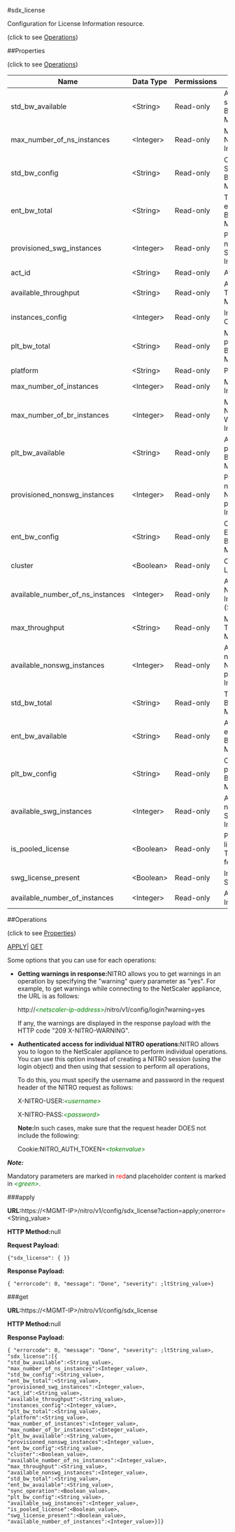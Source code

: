 #sdx_license



Configuration for License Information resource.

<span>(click to see [Operations](#operations))</span>



##Properties 

<span>(click to see [Operations](#operations))</span>





<table><thead><tr><th>Name</th><th>Data Type</th><th>Permissions</th><th>Description</th></tr></thead><tbody><tr><td>std_bw_available</td><td>&lt;String></td><td>Read-only</td><td>Available standard Bandwidth in Mbps.</td></tr><tr><td>max_number_of_ns_instances</td><td>&lt;Integer></td><td>Read-only</td><td>Maximum NetScaler Instances.</td></tr><tr><td>std_bw_config</td><td>&lt;String></td><td>Read-only</td><td>Configured Standard Bandwidth in Mbps.</td></tr><tr><td>ent_bw_total</td><td>&lt;String></td><td>Read-only</td><td>Total enterprise Bandwidth in Mbps.</td></tr><tr><td>provisioned_swg_instances</td><td>&lt;Integer></td><td>Read-only</td><td>Provisioned number of SWG Instances.</td></tr><tr><td>act_id</td><td>&lt;String></td><td>Read-only</td><td>Activity Id.</td></tr><tr><td>available_throughput</td><td>&lt;String></td><td>Read-only</td><td>Available Throughput in Mbps.</td></tr><tr><td>instances_config</td><td>&lt;Integer></td><td>Read-only</td><td>Instances Configured .</td></tr><tr><td>plt_bw_total</td><td>&lt;String></td><td>Read-only</td><td>Maximum platinum Bandwidth in Mbps.</td></tr><tr><td>platform</td><td>&lt;String></td><td>Read-only</td><td>Platform.</td></tr><tr><td>max_number_of_instances</td><td>&lt;Integer></td><td>Read-only</td><td>Maximum Instances.</td></tr><tr><td>max_number_of_br_instances</td><td>&lt;Integer></td><td>Read-only</td><td>Maximum NetScaler SD-WAN Instances.</td></tr><tr><td>plt_bw_available</td><td>&lt;String></td><td>Read-only</td><td>Available platinum Bandwidth in Mbps.</td></tr><tr><td>provisioned_nonswg_instances</td><td>&lt;Integer></td><td>Read-only</td><td>Provisioned number of NS/ADC/Third-party VM Instances.</td></tr><tr><td>ent_bw_config</td><td>&lt;String></td><td>Read-only</td><td>Configured Enterpise Bandwidth in Mbps.</td></tr><tr><td>cluster</td><td>&lt;Boolean></td><td>Read-only</td><td>Cluster License.</td></tr><tr><td>available_number_of_ns_instances</td><td>&lt;Integer></td><td>Read-only</td><td>Available NetScaler Instances (Shared).</td></tr><tr><td>max_throughput</td><td>&lt;String></td><td>Read-only</td><td>Maximum Throughput in Mbps.</td></tr><tr><td>available_nonswg_instances</td><td>&lt;Integer></td><td>Read-only</td><td>Available number of NS/ADC/Third-party VM Instances.</td></tr><tr><td>std_bw_total</td><td>&lt;String></td><td>Read-only</td><td>Total standard Bandwidth in Mbps.</td></tr><tr><td>ent_bw_available</td><td>&lt;String></td><td>Read-only</td><td>Available enterprise Bandwidth in Mbps.</td></tr><tr><td>plt_bw_config</td><td>&lt;String></td><td>Read-only</td><td>Configured platinum Bandwidth in Mbps.</td></tr><tr><td>available_swg_instances</td><td>&lt;Integer></td><td>Read-only</td><td>Available number of SWG Instances.</td></tr><tr><td>is_pooled_license</td><td>&lt;Boolean></td><td>Read-only</td><td>Platform license for Triscaler feature.</td></tr><tr><td>swg_license_present</td><td>&lt;Boolean></td><td>Read-only</td><td>Indication for SWG License.</td></tr><tr><td>available_number_of_instances</td><td>&lt;Integer></td><td>Read-only</td><td>Available Instances.</td></tr></tbody></table>

##Operations 

<span>(click to see [Properties](#properties))</span>





[APPLY](#)| [GET](#get)





Some options that you can use for each operations:

<ul><li><p><b>Getting warnings in response:</b>NITRO allows you to get warnings in an operation by specifying the "warning" query parameter as "yes". For example, to get warnings while connecting to the NetScaler appliance, the URL is as follows:</p><p>http://<span style="color:green;font-style:italic;">&lt;netscaler-ip-address&gt;</span>/nitro/v1/config/login?warning=yes</p><p>If any, the warnings are displayed in the response payload with the HTTP code "209 X-NITRO-WARNING".</p></li><li><p><b>Authenticated access for individual NITRO operations:</b>NITRO allows you to logon to the NetScaler appliance to perform individual operations. You can use this option instead of creating a NITRO session (using the login object) and then using that session to perform all operations,</p><p>To do this, you must specify the username and password in the request header of the NITRO request as follows:</p><p>X-NITRO-USER:<span style="color:green;font-style:italic;">&lt;username&gt;</span></p><p>X-NITRO-PASS:<span style="color:green;font-style:italic;">&lt;password&gt;</span></p><p><b>Note:</b>In such cases, make sure that the request header DOES not include the following:</p><p>Cookie:NITRO_AUTH_TOKEN=<span style="color:green;font-style:italic;">&lt;tokenvalue&gt;</span></p></li></ul>







***Note:*** 

Mandatory parameters are marked in <span style="color:#FF0000;">red</span>and placeholder content is marked in <span style="color:green;font-style:italic">&lt;green&gt;</span>.



###apply







<b>URL:</b>https://&lt;MGMT-IP&gt;/nitro/v1/config/sdx_license?action=apply;onerror=&lt;String_value&gt;

<b>HTTP Method:</b>null

<b>Request Payload: </b>
```
{"sdx_license": { }}
```

<b>Response Payload: </b>
```
{ "errorcode": 0, "message": "Done", "severity": ;ltString_value>}
```







###get







<b>URL:</b>https://&lt;MGMT-IP&gt;/nitro/v1/config/sdx_license

<b>HTTP Method:</b>null

<b>Response Payload: </b>
```
{ "errorcode": 0, "message": "Done", "severity": ;ltString_value>, "sdx_license":[{
"std_bw_available":<String_value>,
"max_number_of_ns_instances":<Integer_value>,
"std_bw_config":<String_value>,
"ent_bw_total":<String_value>,
"provisioned_swg_instances":<Integer_value>,
"act_id":<String_value>,
"available_throughput":<String_value>,
"instances_config":<Integer_value>,
"plt_bw_total":<String_value>,
"platform":<String_value>,
"max_number_of_instances":<Integer_value>,
"max_number_of_br_instances":<Integer_value>,
"plt_bw_available":<String_value>,
"provisioned_nonswg_instances":<Integer_value>,
"ent_bw_config":<String_value>,
"cluster":<Boolean_value>,
"available_number_of_ns_instances":<Integer_value>,
"max_throughput":<String_value>,
"available_nonswg_instances":<Integer_value>,
"std_bw_total":<String_value>,
"ent_bw_available":<String_value>,
"sync_operation":<Boolean_value>,
"plt_bw_config":<String_value>,
"available_swg_instances":<Integer_value>,
"is_pooled_license":<Boolean_value>,
"swg_license_present":<Boolean_value>,
"available_number_of_instances":<Integer_value>}]}
```







